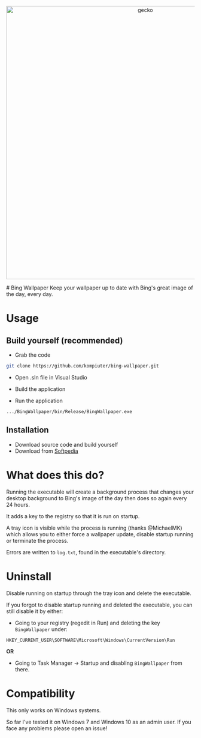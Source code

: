 <p align="center">
  <img src="https://github.com/kompiuter/bing-wallpaper/blob/master/resources/geckorain.jpg?raw=true" alt="gecko" width="728"/>
</p>
# Bing Wallpaper
Keep your wallpaper up to date with Bing's great image of the day, every day.

# Usage

## Build yourself (recommended)

 - Grab the code

```bash
git clone https://github.com/kompiuter/bing-wallpaper.git
````

 - Open .sln file in Visual Studio

 - Build the application

 - Run the application

```
.../BingWallpaper/bin/Release/BingWallpaper.exe
```

## Installation

* Download source code and build yourself
* Download from [Softpedia](http://www.softpedia.com/get/Desktop-Enhancements/Other-Desktop-Enhancements/KK-Bing-Wallpaper.shtml)

# What does this do?

Running the executable will create a background process that changes your desktop background to Bing's image of the day then does so again every 24 hours.

It adds a key to the registry so that it is run on startup.

A tray icon is visible while the process is running (thanks @MichaelMK) which allows you to either force a wallpaper update, disable startup running or terminate the process.

Errors are written to `log.txt`, found in the executable's directory.

# Uninstall

Disable running on startup through the tray icon and delete the executable.

If you forgot to disable startup running and deleted the executable, you can still disable it by either:
 
 - Going to your registry (regedit in Run) and deleting the key `BingWallpaper` under:
 ```
 HKEY_CURRENT_USER\SOFTWARE\Microsoft\Windows\CurrentVersion\Run
 ```
 
**OR**
 
 - Going to Task Manager -> Startup and disabling `BingWallpaper` from there.

# Compatibility

This only works on Windows systems.

So far I've tested it on Windows 7 and Windows 10 as an admin user. If you face any problems please open an issue!
